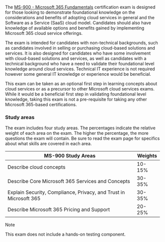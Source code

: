 
The [MS-900 - Microsoft 365 Fundamentals](https://docs.microsoft.com/learn/certifications/microsoft-365-fundamentals) certification exam is designed for those looking to demonstrate foundational knowledge on the considerations and benefits of adopting cloud services in general and the Software as a Service (SaaS) cloud model. Candidates should also have knowledge of available options and benefits gained by implementing Microsoft 365 cloud service offerings. 

The exam is intended for candidates with non-technical backgrounds, such as candidates involved in selling or purchasing cloud-based solutions and services. It is also designed for candidates who have some involvement with cloud-based solutions and services, as well as candidates with a technical background who have a need to validate their foundational level knowledge around cloud services. Technical IT experience is not required however some general IT knowledge or experience would be beneficial.

This exam can be taken as an optional first step in learning concepts about cloud services or as a precursor to other Microsoft cloud services exams. While it would be a beneficial first step in validating foundational level knowledge, taking this exam is not a pre-requisite for taking any other Microsoft 365-based certifications.

### Study areas

The exam includes four study areas. The percentages indicate the relative weight of each area on the exam. The higher the percentage, the more questions the exam will contain. Be sure to read the exam page for specifics about what skills are covered in each area.

|**MS-900 Study Areas**|**Weights**|
|-|-|
|Describe cloud concepts|10-15%|
|Describe Core Microsoft 365 Services and Concepts|30-35%
|Explain Security, Compliance, Privacy, and Trust in Microsoft 365|30-35%|
|Describe Microsoft 365 Pricing and Support|20-25%|

>[!NOTE]
> This exam does not include a hands-on testing component.

